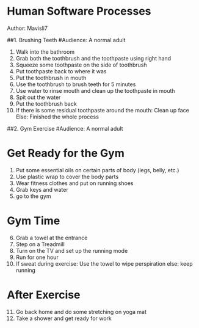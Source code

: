 # Human Software Processes
Author: Mavisli7

##1.  Brushing Teeth 
#Audience: A normal adult

1. Walk into the bathroom
2. Grab both the toothbrush and the toothpaste using right hand
3. Squeeze some toothpaste on the side of toothbrush
4. Put toothpaste back to where it was
5. Put the toothbrush in mouth
6. Use the toothbrush to brush teeth for 5 minutes
7. Use water to rinse mouth and clean up the toothpaste in mouth
8. Spit out the water
9. Put the toothbrush back
10. If there is some residual toothpaste around the mouth:
         Clean up face
      Else:
      Finished the whole process

##2. Gym Exercise
#Audience: A normal adult 

# Get Ready for the Gym
1.	Put some essential oils on certain parts of body (legs, belly, etc.)
2.	Use plastic wrap to cover the body parts 
3.	Wear fitness clothes and put on running shoes 
4.	Grab keys and water 
5.	go to the gym 
# Gym Time 
6.	Grab a towel at the entrance
7.	Step on a Treadmill
8.	Turn on the TV and set up the running mode 
9.	Run for one hour 
10.	If sweat during exercise:
    Use the towel to wipe perspiration
    else:
    keep running 
# After Exercise
11.	Go back home and do some stretching on yoga mat
12.	Take a shower and get ready for work
